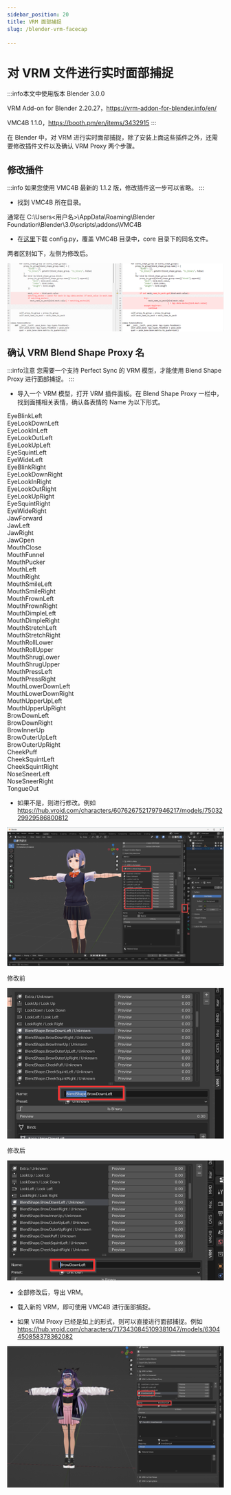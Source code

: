 ```yaml
---
sidebar_position: 20
title: VRM 面部捕捉
slug: /blender-vrm-facecap

---
```


# 对 VRM 文件进行实时面部捕捉

:::info本文中使用版本
Blender 3.0.0

VRM Add-on for Blender 2.20.27，https://vrm-addon-for-blender.info/en/

VMC4B 1.1.0，https://booth.pm/en/items/3432915
:::

在 Blender 中，对 VRM 进行实时面部捕捉，除了安装上面这些插件之外，还需要修改插件文件以及确认 VRM Proxy 两个步骤。

## 修改插件

:::info
如果您使用 VMC4B 最新的 1.1.2 版，修改插件这一步可以省略。
:::

- 找到 VMC4B 所在目录。

通常在 C:\Users\<用户名>\AppData\Roaming\Blender Foundation\Blender\3.0\scripts\addons\VMC4B

- 在[这里](https://kilimanjaro.sunnyview.tech/config.py)下载 config.py，覆盖 VMC4B 目录中，core 目录下的同名文件。 

两者区别如下，左侧为修改后。

![](../../img/2024_01_23_10_07_00-config.py.png)

## 确认 VRM Blend Shape Proxy 名

:::info注意
您需要一个支持 Perfect Sync 的 VRM 模型，才能使用 Blend Shape Proxy 进行面部捕捉。
:::

- 导入一个 VRM 模型，打开 VRM 插件面板。在 Blend Shape Proxy 一栏中，找到面捕相关表情，确认各表情的 Name 为以下形式。

EyeBlinkLeft  
EyeLookDownLeft  
EyeLookInLeft  
EyeLookOutLeft  
EyeLookUpLeft  
EyeSquintLeft  
EyeWideLeft  
EyeBlinkRight  
EyeLookDownRight  
EyeLookInRight  
EyeLookOutRight  
EyeLookUpRight  
EyeSquintRight  
EyeWideRight  
JawForward  
JawLeft  
JawRight  
JawOpen  
MouthClose  
MouthFunnel  
MouthPucker  
MouthLeft  
MouthRight  
MouthSmileLeft  
MouthSmileRight  
MouthFrownLeft  
MouthFrownRight  
MouthDimpleLeft  
MouthDimpleRight  
MouthStretchLeft  
MouthStretchRight  
MouthRollLower  
MouthRollUpper  
MouthShrugLower  
MouthShrugUpper  
MouthPressLeft  
MouthPressRight  
MouthLowerDownLeft  
MouthLowerDownRight  
MouthUpperUpLeft  
MouthUpperUpRight  
BrowDownLeft  
BrowDownRight  
BrowInnerUp  
BrowOuterUpLeft  
BrowOuterUpRight  
CheekPuff  
CheekSquintLeft  
CheekSquintRight  
NoseSneerLeft  
NoseSneerRight  
TongueOut  

- 如果不是，则进行修改。例如 https://hub.vroid.com/characters/6076267521797946217/models/7503229929586800812

![](../../img/2024_01_23_10_36_19-Blender.png)

修改前

![](../../img/2024_01_23_10_44_00-Blender.png)

修改后

![](../../img/2024_01_23_10_44_14-Blender.png)

- 全部修改后，导出 VRM。

- 载入新的 VRM，即可使用 VMC4B 进行面部捕捉。

- 如果 VRM Proxy 已经是如上的形式，则可以直接进行面部捕捉。例如 https://hub.vroid.com/characters/7173430845109381047/models/6304450858378362082

![](../../img/2024_01_23_12_58_02-Blender.png)